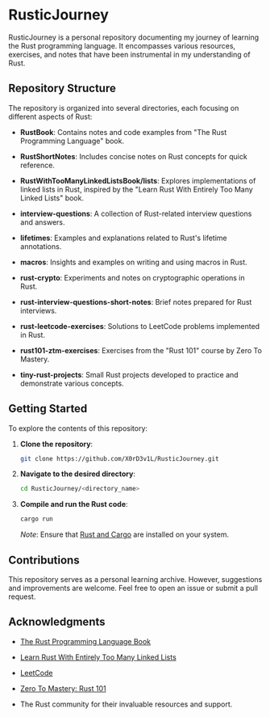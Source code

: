 # RusticJourney

RusticJourney is a personal repository documenting my journey of learning the Rust programming language. It encompasses various resources, exercises, and notes that have been instrumental in my understanding of Rust.

## Repository Structure

The repository is organized into several directories, each focusing on different aspects of Rust:

- **RustBook**: Contains notes and code examples from "The Rust Programming Language" book.

- **RustShortNotes**: Includes concise notes on Rust concepts for quick reference.

- **RustWithTooManyLinkedListsBook/lists**: Explores implementations of linked lists in Rust, inspired by the "Learn Rust With Entirely Too Many Linked Lists" book.

- **interview-questions**: A collection of Rust-related interview questions and answers.

- **lifetimes**: Examples and explanations related to Rust's lifetime annotations.

- **macros**: Insights and examples on writing and using macros in Rust.

- **rust-crypto**: Experiments and notes on cryptographic operations in Rust.

- **rust-interview-questions-short-notes**: Brief notes prepared for Rust interviews.

- **rust-leetcode-exercises**: Solutions to LeetCode problems implemented in Rust.

- **rust101-ztm-exercises**: Exercises from the "Rust 101" course by Zero To Mastery.

- **tiny-rust-projects**: Small Rust projects developed to practice and demonstrate various concepts.

## Getting Started

To explore the contents of this repository:

1. **Clone the repository**:

   ```bash
   git clone https://github.com/X0rD3v1L/RusticJourney.git
   ```

2. **Navigate to the desired directory**:

   ```bash
   cd RusticJourney/<directory_name>
   ```

3. **Compile and run the Rust code**:

   ```bash
   cargo run
   ```

   *Note*: Ensure that [Rust and Cargo](https://www.rust-lang.org/tools/install) are installed on your system.

## Contributions

This repository serves as a personal learning archive. However, suggestions and improvements are welcome. Feel free to open an issue or submit a pull request.


## Acknowledgments

- [The Rust Programming Language Book](https://doc.rust-lang.org/book/)

- [Learn Rust With Entirely Too Many Linked Lists](https://rust-unofficial.github.io/too-many-lists/)

- [LeetCode](https://leetcode.com/)

- [Zero To Mastery: Rust 101](https://zerotomastery.io/)

- The Rust community for their invaluable resources and support. 